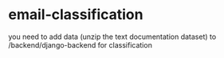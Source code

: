 # email-classification

you need to add data (unzip the text documentation dataset) to  /backend/django-backend for classification
